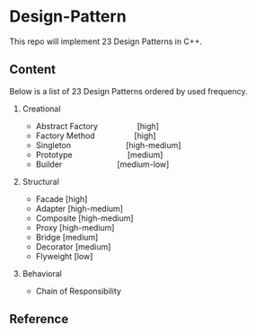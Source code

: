 # Design-Pattern
This repo will implement 23 Design Patterns in C++.

## Content
Below is a list of 23 Design Patterns ordered by used frequency.

1. Creational
   - Abstract Factory&emsp;&emsp;&emsp;&emsp;&emsp;[high]
   - Factory Method&emsp;&emsp;&emsp;&emsp;&emsp;[high]
   - Singleton&emsp;&emsp;&emsp;&emsp;&emsp;&emsp;&emsp;[high-medium]
   - Prototype&emsp;&emsp;&emsp;&emsp;&emsp;&emsp;&emsp;[medium]
   - Builder&emsp;&emsp;&emsp;&emsp;&emsp;&emsp;&emsp;[medium-low]

2. Structural
   - Facade                     [high]
   - Adapter                    [high-medium]
   - Composite                  [high-medium]
   - Proxy                      [high-medium]
   - Bridge                     [medium]
   - Decorator                  [medium]
   - Flyweight                  [low]

3. Behavioral
   - Chain of Responsibility

## Reference